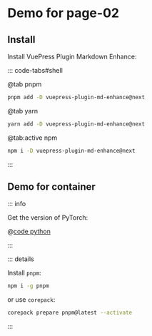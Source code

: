 # Demo for page-02

## Install

Install VuePress Plugin Markdown Enhance:

::: code-tabs#shell

@tab pnpm

```bash
pnpm add -D vuepress-plugin-md-enhance@next
```

@tab yarn

```bash
yarn add -D vuepress-plugin-md-enhance@next
```

@tab:active npm

```bash
npm i -D vuepress-plugin-md-enhance@next
```

:::

## Demo for container

::: info

Get the version of PyTorch:

@[code python](./src/main.py)

:::

::: details

Install `pnpm`:

```bash
npm i -g pnpm
```

or use `corepack`:

```bash
corepack prepare pnpm@latest --activate
```

:::
